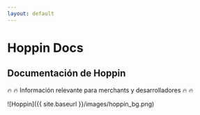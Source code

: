 ```yaml
---
layout: default
---
```


# Hoppin Docs

## Documentación de Hoppin

:fire: :fire: Información relevante para merchants y desarrolladores :fire: :fire:

![Hoppin]({{ site.baseurl }}/images/hoppin_bg.png)


<!-- <div class="posts">
  {% for post in site.posts %}
    <article class="post">

      <h1><a href="{{ site.baseurl }}{{ post.url }}">{{ post.title }}</a></h1>

      <div class="entry">
        {{ post.excerpt }}
      </div>

      <a href="{{ site.baseurl }}{{ post.url }}" class="read-more">Read More</a>
    </article>
  {% endfor %}
</div> -->
